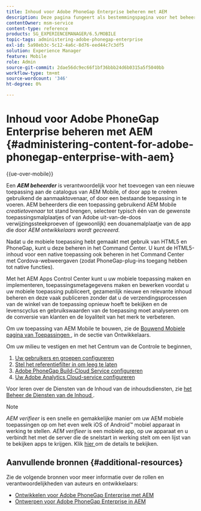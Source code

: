 ```yaml
---
title: Inhoud voor Adobe PhoneGap Enterprise beheren met AEM
description: Deze pagina fungeert als bestemmingspagina voor het beheer van Adobe PhoneGap Enterprise.
contentOwner: msm-service
content-type: reference
products: SG_EXPERIENCEMANAGER/6.5/MOBILE
topic-tags: administering-adobe-phonegap-enterprise
exl-id: 5a98eb3c-5c12-4a6c-8d76-eed44c7c3df5
solution: Experience Manager
feature: Mobile
role: Admin
source-git-commit: 2dae56dc9ec66f1bf36bbb24d6b0315a5f5040bb
workflow-type: tm+mt
source-wordcount: '346'
ht-degree: 0%

---
```


# Inhoud voor Adobe PhoneGap Enterprise beheren met AEM {#administering-content-for-adobe-phonegap-enterprise-with-aem}

{{ue-over-mobile}}

Een ***AEM beheerder*** is verantwoordelijk voor het toevoegen van een nieuwe toepassing aan de catalogus van AEM Mobile, of door app te creëren gebruikend de aanmaaktovenaar, of door een bestaande toepassing in te voeren. AEM beheerders die een toepassing gebruikend AEM Mobile *creatietovenaar* tot stand brengen, selecteer typisch één van de gewenste toepassingsmalplaatjes of van Adobe uit-van-de-doos verwijzingssteekproeven of (gewoonlijk) een douanemalplaatje van de app die door *AEM ontwikkelaars wordt gecreeerd.*

Nadat u de mobiele toepassing hebt gemaakt met gebruik van HTML5 en PhoneGap, kunt u deze beheren in het Command Center. U kunt de HTML5-inhoud voor een native toepassing ook beheren in het Command Center met Cordova-webweergaven (zodat PhoneGap-plug-ins toegang hebben tot native functies).

Met het AEM Apps Control Center kunt u uw mobiele toepassing maken en implementeren, toepassingsmetagegevens maken en bewerken voordat u uw mobiele toepassing publiceert, gezamenlijk nieuwe en relevante inhoud beheren en deze vaak publiceren zonder dat u de verzendingsprocessen van de winkel van de toepassing opnieuw hoeft te bekijken en de levenscyclus en gebruikswaarden van de toepassing moet analyseren om de conversie van klanten en de loyaliteit van het merk te verbeteren.

Om uw toepassing van AEM Mobile te bouwen, zie de [ Bouwend Mobiele pagina van Toepassingen ](/help/mobile/building-app-mobile-phonegap.md), in de sectie van Ontwikkelaars.

Om uw milieu te vestigen en met het Centrum van de Controle te beginnen,

1. [Uw gebruikers en groepen configureren](/help/mobile/configure-users-groups.md)
1. [Stel het referentiefilter in om leeg te laten](/help/mobile/setting-referrer-filter-empty.md)
1. [Adobe PhoneGap Build-Cloud Service configureren](/help/mobile/configure-phonegap-build-cloud.md)
1. [Uw Adobe Analytics Cloud-service configureren](/help/mobile/configure-adobe-mobile-cloud-service.md)

Voor leren over de Diensten van de Inhoud van de inhoudsdiensten, zie [ het Beheer de Diensten van de Inhoud ](/help/mobile/developing-content-services.md).

>[!NOTE]
>
>*AEM verifieer* is een snelle en gemakkelijke manier om uw AEM mobiele toepassingen op om het even welk iOS of Android™ mobiel apparaat in werking te stellen. *AEM verifieer* is een mobiele app, op uw apparaat en u verbindt het met de server die de snelstart in werking stelt om een lijst van te bekijken apps te krijgen. Klik [ hier ](/help/mobile/phonegap-mobile-quickstart.md) om de details te bekijken.

## Aanvullende bronnen {#additional-resources}

Zie de volgende bronnen voor meer informatie over de rollen en verantwoordelijkheden van auteurs en ontwikkelaars:

* [Ontwikkelen voor Adobe PhoneGap Enterprise met AEM](/help/mobile/developing-in-phonegap.md)
* [Ontwerpen voor Adobe PhoneGap Enterprise in AEM](/help/mobile/phonegap.md)
